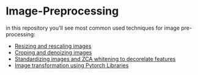 # Image-Preprocessing
in this repository  you'll see most common used techniques for image pre-processing: 

- [Resizing and rescaling images](https://github.com/aniskx/Image-Preprocessing/blob/main/Image%20Resizing.ipynb) 
- [Croping and denoizing images](https://github.com/aniskx/Image-Preprocessing/blob/main/Croping%20and%20denoising%20images.ipynb)
- [Standardizing images  and ZCA whitening to decorelate features](https://github.com/aniskx/Image-Preprocessing/blob/main/Whitening%20.ipynb)
- [Image transformation using Pytorch Libraries](https://github.com/aniskx/Image-Preprocessing/blob/main/Pytorch%20transformation.ipynb)
